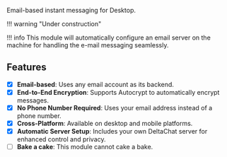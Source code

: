 Email-based instant messaging for Desktop.

!!! warning "Under construction"

!!! info
    This module will automatically configure an email server on the machine for handling the e-mail messaging seamlessly.

## Features

- [x] **Email-based**: Uses any email account as its backend.
- [x] **End-to-End Encryption**: Supports Autocrypt to automatically encrypt messages.
- [x] **No Phone Number Required**: Uses your email address instead of a phone number.
- [x] **Cross-Platform**: Available on desktop and mobile platforms.
- [x] **Automatic Server Setup**: Includes your own DeltaChat server for enhanced control and privacy.
- [ ] **Bake a cake**: This module cannot cake a bake.
